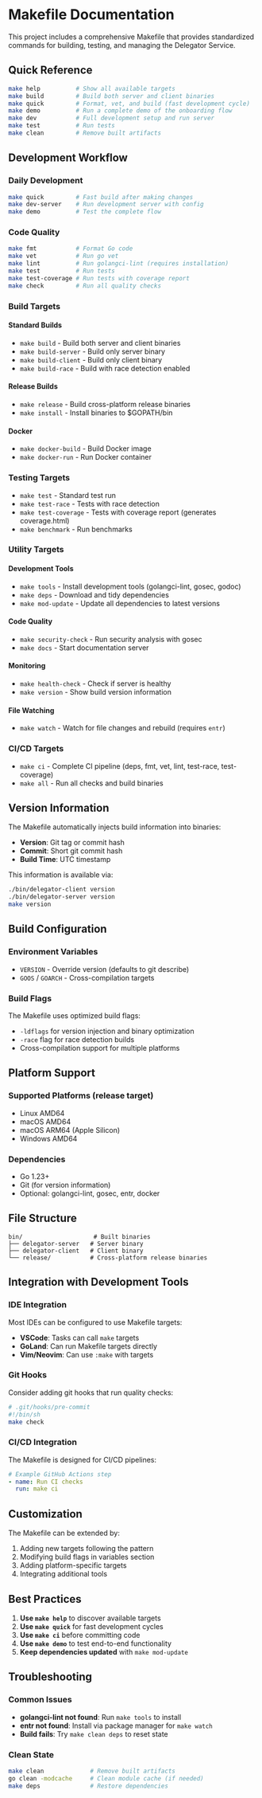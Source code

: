 # Makefile Documentation

This project includes a comprehensive Makefile that provides standardized commands for building, testing, and managing the Delegator Service.

## Quick Reference

```bash
make help          # Show all available targets
make build         # Build both server and client binaries
make quick         # Format, vet, and build (fast development cycle)
make demo          # Run a complete demo of the onboarding flow
make dev           # Full development setup and run server
make test          # Run tests
make clean         # Remove built artifacts
```

## Development Workflow

### Daily Development
```bash
make quick         # Fast build after making changes
make dev-server    # Run development server with config
make demo          # Test the complete flow
```

### Code Quality
```bash
make fmt           # Format Go code
make vet           # Run go vet
make lint          # Run golangci-lint (requires installation)
make test          # Run tests
make test-coverage # Run tests with coverage report
make check         # Run all quality checks
```

### Build Targets

#### Standard Builds
- `make build` - Build both server and client binaries
- `make build-server` - Build only server binary
- `make build-client` - Build only client binary
- `make build-race` - Build with race detection enabled

#### Release Builds
- `make release` - Build cross-platform release binaries
- `make install` - Install binaries to $GOPATH/bin

#### Docker
- `make docker-build` - Build Docker image
- `make docker-run` - Run Docker container

### Testing Targets

- `make test` - Standard test run
- `make test-race` - Tests with race detection
- `make test-coverage` - Tests with coverage report (generates coverage.html)
- `make benchmark` - Run benchmarks

### Utility Targets

#### Development Tools
- `make tools` - Install development tools (golangci-lint, gosec, godoc)
- `make deps` - Download and tidy dependencies
- `make mod-update` - Update all dependencies to latest versions

#### Code Quality
- `make security-check` - Run security analysis with gosec
- `make docs` - Start documentation server

#### Monitoring
- `make health-check` - Check if server is healthy
- `make version` - Show build version information

#### File Watching
- `make watch` - Watch for file changes and rebuild (requires `entr`)

### CI/CD Targets

- `make ci` - Complete CI pipeline (deps, fmt, vet, lint, test-race, test-coverage)
- `make all` - Run all checks and build binaries

## Version Information

The Makefile automatically injects build information into binaries:

- **Version**: Git tag or commit hash
- **Commit**: Short git commit hash
- **Build Time**: UTC timestamp

This information is available via:
```bash
./bin/delegator-client version
./bin/delegator-server version
make version
```

## Build Configuration

### Environment Variables
- `VERSION` - Override version (defaults to git describe)
- `GOOS` / `GOARCH` - Cross-compilation targets

### Build Flags
The Makefile uses optimized build flags:
- `-ldflags` for version injection and binary optimization
- `-race` flag for race detection builds
- Cross-compilation support for multiple platforms

## Platform Support

### Supported Platforms (release target)
- Linux AMD64
- macOS AMD64 
- macOS ARM64 (Apple Silicon)
- Windows AMD64

### Dependencies
- Go 1.23+
- Git (for version information)
- Optional: golangci-lint, gosec, entr, docker

## File Structure

```
bin/                    # Built binaries
├── delegator-server   # Server binary
├── delegator-client   # Client binary
└── release/           # Cross-platform release binaries
```

## Integration with Development Tools

### IDE Integration
Most IDEs can be configured to use Makefile targets:
- **VSCode**: Tasks can call `make` targets
- **GoLand**: Can run Makefile targets directly
- **Vim/Neovim**: Can use `:make` with targets

### Git Hooks
Consider adding git hooks that run quality checks:
```bash
# .git/hooks/pre-commit
#!/bin/sh
make check
```

### CI/CD Integration
The Makefile is designed for CI/CD pipelines:
```yaml
# Example GitHub Actions step
- name: Run CI checks
  run: make ci
```

## Customization

The Makefile can be extended by:
1. Adding new targets following the pattern
2. Modifying build flags in variables section
3. Adding platform-specific targets
4. Integrating additional tools

## Best Practices

1. **Use `make help`** to discover available targets
2. **Use `make quick`** for fast development cycles
3. **Use `make ci`** before committing code
4. **Use `make demo`** to test end-to-end functionality
5. **Keep dependencies updated** with `make mod-update`

## Troubleshooting

### Common Issues
- **golangci-lint not found**: Run `make tools` to install
- **entr not found**: Install via package manager for `make watch`
- **Build fails**: Try `make clean deps` to reset state

### Clean State
```bash
make clean             # Remove built artifacts
go clean -modcache     # Clean module cache (if needed)
make deps              # Restore dependencies
```
